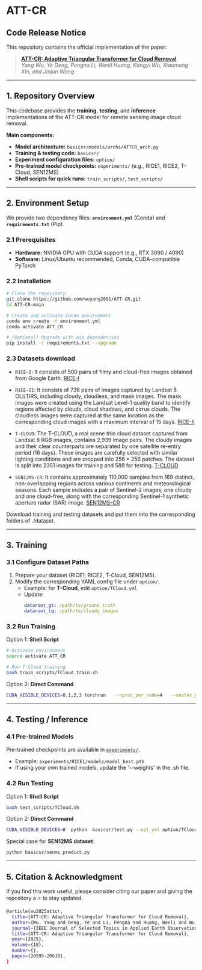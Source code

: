 # ATT-CR  
## Code Release Notice  

This repository contains the official implementation of the paper:  

> [**ATT-CR: Adaptive Triangular Transformer for Cloud Removal**](https://ieeexplore.ieee.org/document/11119343)  
> *Yang Wu, Ye Deng, Pengna Li, Wenli Huang, Kangyi Wu, Xiaomeng Xin, and Jinjun Wang*  

---

## 1. Repository Overview  

This codebase provides the **training**, **testing**, and **inference** implementations of the ATT-CR model for remote sensing image cloud removal.  

**Main components:**  
- **Model architecture:** `basicsr/models/archs/ATTCR_arch.py`  
- **Training & testing code:** `basicsr/`  
- **Experiment configuration files:** `option/`  
- **Pre-trained model checkpoints:** `experiments/` (e.g., RICE1, RICE2, T-Cloud, SEN12MS)  
- **Shell scripts for quick runs:** `train_scripts/`, `test_scripts/`  

---

## 2. Environment Setup  

We provide two dependency files: **`environment.yml`** (Conda) and **`requirements.txt`** (Pip).  

### 2.1 Prerequisites  
- **Hardware:** NVIDIA GPU with CUDA support (e.g., RTX 3090 / 4090)  
- **Software:** Linux/Ubuntu recommended, Conda, CUDA-compatible PyTorch  

### 2.2 Installation  

```bash
# Clone the repository
git clone https://github.com/wuyang2691/ATT-CR.git
cd ATT-CR-main

# Create and activate Conda environment
conda env create -f environment.yml
conda activate ATT_CR

# (Optional) Upgrade with pip dependencies
pip install -r requirements.txt --upgrade
```
### 2.3 Datasets download
- ```RICE-I```: It consists of 500 pairs of filmy and cloud-free images obtained from Google Earth. 
[RICE-I](https://github.com/BUPTLdy/RICE_DATASET)

- ```RICE-II```: It consists of 736 pairs of images captured by Landsat 8 OLI/TIRS, including cloudy, cloudless, and mask images. The mask images were created using the Landsat Level-1 quality band to identify regions affected by clouds, cloud shadows, and cirrus clouds. The cloudless images were captured at the same location as the corresponding cloud images with a maximum interval of 15 days. [RICE-II](https://github.com/BUPTLdy/RICE_DATASET)

- ```T-CLOUD```: The T-CLOUD, a real scene thin cloud dataset captured from Landsat 8 RGB images, contains 2,939 image pairs. The cloudy images and their clear counterparts are separated by one satellite re-entry period (16 days). These images are carefully selected with similar lighting conditions and are cropped into $256 \times 256$ patches. The dataset is split into 2351 images for training and 588 for testing. 
[T-CLOUD](https://github.com/haidong-Ding/Cloud-Removal)

- ```SEN12MS-CR```: It contains approximately 110,000 samples from 169 distinct, non-overlapping regions across various continents and meteorological seasons. Each sample includes a pair of Sentinel-2 images, one cloudy and one cloud-free, along with the corresponding Sentinel-1 synthetic aperture radar (SAR) image. [SEN12MS-CR](https://mediatum.ub.tum.de/1554803)

Download training and testing datasets and put them into the corresponding folders of ./dataset.

---

## 3. Training  

### 3.1 Configure Dataset Paths  
1. Prepare your dataset (RICE1, RICE2, T-Cloud, SEN12MS).  
2. Modify the corresponding YAML config file under `option/`.  
   - Example: for **T-Cloud**, edit `option/TCloud.yml`  
   - Update:
     ```yaml
     dataroot_gt: /path/to/ground_truth
     dataroot_lq: /path/to/cloudy_images
     ```

### 3.2 Run Training  

Option 1: **Shell Script**  
```bash
# Activate environment
source activate ATT_CR

# Run T-Cloud training
bash train_scripts/TCloud_train.sh
```

Option 2: **Direct Command**  
```bash
CUDA_VISIBLE_DEVICES=0,1,2,3 torchrun   --nproc_per_node=4   --master_port=3457   basicsr/train.py -opt option/TCloud.yml --launcher pytorch
```

---

## 4. Testing / Inference  

### 4.1 Pre-trained Models  
Pre-trained checkpoints are available in [`experiments/`]( https://pan.baidu.com/s/1ZGsZvL_aiT2tZxYO66uwpw?pwd=d1iq ).  
- Example: `experiments/RICE1/models/model_best.pth`  
- If using your own trained models, update the '--weights' in the .sh file.  

### 4.2 Run Testing  

Option 1: **Shell Script**  
```bash
bash test_scripts/TCloud.sh
```

Option 2: **Direct Command**  
```bash
CUDA_VISIBLE_DEVICES=0  python  basicsr/test.py --opt_yml option/TCloud.yml  --result_dir ./output/TCloud  --weights  ./experiments/T-Cloud/models/model_best.pth  --input_dir ./dataset/T-Cloud/test/input  --input_truth_dir ./dataset/T-Cloud/test/target
```

Special case for **SEN12MS dataset**:  
```bash
python basicsr/senms_predict.py
```

---

## 5. Citation & Acknowledgment  

If you find this work useful, please consider citing our paper and giving the repository a ⭐ to stay updated.  

```bash
@article{wu2025attcr,
  title={ATT-CR: Adaptive Triangular Transformer for Cloud Removal},
  author={Wu, Yang and Deng, Ye and Li, Pengna and Huang, Wenli and Wu, Kangyi and Xin, Xiaomeng and Wang, Jinjun},
  journal={IEEE Journal of Selected Topics in Applied Earth Observations and Remote Sensing}, 
  title={ATT-CR: Adaptive Triangular Transformer for Cloud Removal}, 
  year={2025},
  volume={18},
  number={},
  pages={20595-20610},
}
```